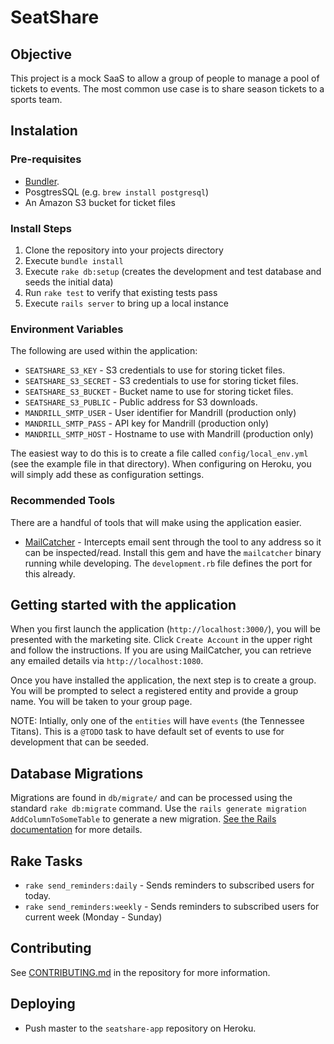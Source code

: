# SeatShare

## Objective

This project is a mock SaaS to allow a group of people to manage a pool of tickets to events. The most common use case is to share season tickets to a sports team.

## Instalation

### Pre-requisites

* [Bundler](http://bundler.io/).
* PosgtresSQL (e.g. `brew install postgresql`)
* An Amazon S3 bucket for ticket files
 
### Install Steps

1. Clone the repository into your projects directory
2. Execute `bundle install`
3. Execute `rake db:setup` (creates the development and test database and seeds the initial data)
4. Run `rake test` to verify that existing tests pass
5. Execute `rails server` to bring up a local instance

### Environment Variables

The following are used within the application:

* `SEATSHARE_S3_KEY` - S3 credentials to use for storing ticket files.
* `SEATSHARE_S3_SECRET` - S3 credentials to use for storing ticket files.
* `SEATSHARE_S3_BUCKET` - Bucket name to use for storing ticket files.
* `SEATSHARE_S3_PUBLIC` - Public address for S3 downloads.
* `MANDRILL_SMTP_USER` - User identifier for Mandrill (production only)
* `MANDRILL_SMTP_PASS` - API key for Mandrill (production only)
* `MANDRILL_SMTP_HOST` - Hostname to use with Mandrill (production only)

The easiest way to do this is to create a file called `config/local_env.yml` (see the example file in that directory). When configuring on Heroku, you will simply add these as configuration settings.

### Recommended Tools

There are a handful of tools that will make using the application easier.

* [MailCatcher](http://mailcatcher.me/) - Intercepts email sent through the tool to any address so it can be inspected/read.  Install this gem and have the `mailcatcher` binary running while developing. The `development.rb` file defines the port for this already.

## Getting started with the application

When you first launch the application (`http://localhost:3000/`), you will be presented with the marketing site. Click `Create Account` in the upper right and follow the instructions. If you are using MailCatcher, you can retrieve any emailed details via `http://localhost:1080`.

Once you have installed the application, the next step is to create a group. You will be prompted to select a registered entity and provide a group name. You will be taken to your group page.

NOTE: Intially, only one of the `entities` will have `events` (the Tennessee Titans). This is a `@TODO` task to have default set of events to use for development that can be seeded.

## Database Migrations

Migrations are found in `db/migrate/` and can be processed using the standard `rake db:migrate` command. Use the `rails generate migration AddColumnToSomeTable` to generate a new migration. [See the Rails documentation](http://guides.rubyonrails.org/migrations.html) for more details.

## Rake Tasks

* `rake send_reminders:daily` - Sends reminders to subscribed users for today.
* `rake send_reminders:weekly` - Sends reminders to subscribed users for current week (Monday - Sunday)

## Contributing

See [CONTRIBUTING.md](https://github.com/stephenyeargin/seatshare-rails/blob/master/CONTRIBUTING.md) in the repository for more information.

## Deploying

* Push master to the `seatshare-app` repository on Heroku.